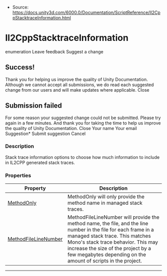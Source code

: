 * Source: https://docs.unity3d.com/6000.0/Documentation/ScriptReference/Il2CppStacktraceInformation.html

# Il2CppStacktraceInformation
enumeration
Leave feedback
Suggest a change
## Success!
Thank you for helping us improve the quality of Unity Documentation. Although we cannot accept all submissions, we do read each suggested change from our users and will make updates where applicable.
Close
## Submission failed
For some reason your suggested change could not be submitted. Please <a>try again</a> in a few minutes. And thank you for taking the time to help us improve the quality of Unity Documentation.
Close
Your name Your email Suggestion* Submit suggestion
Cancel
### Description
Stack trace information options to choose how much information to include in IL2CPP generated stack traces.
### Properties
Property | Description  
---|---  
[MethodOnly](https://docs.unity3d.com/6000.0/Documentation/ScriptReference/Il2CppStacktraceInformation.MethodOnly.html) | MethodOnly will only provide the method name in managed stack traces.  
[MethodFileLineNumber](https://docs.unity3d.com/6000.0/Documentation/ScriptReference/Il2CppStacktraceInformation.MethodFileLineNumber.html) | MethodFileLineNumber will provide the method name, the file, and the line number in the file for each frame in a managed stack trace. This matches Mono's stack trace behavior. This may increase the size of the project by a few megabytes depending on the amount of scripts in the project.  
* * *
